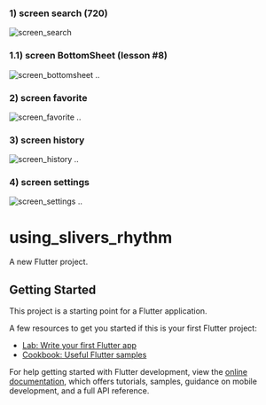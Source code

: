 ### 1) screen search (720)
![screen_search](img/screen_search.jpg)
### 1.1) screen BottomSheet (lesson #8)
![screen_bottomsheet](img/screen_bottomsheet.jpg)
..
### 2) screen favorite
![screen_favorite](img/screen_favorite.jpg)
..
### 3) screen history
![screen_history](img/screen_history.jpg)
..
### 4) screen settings
![screen_settings](img/screen_settings.jpg)
..

# using_slivers_rhythm

A new Flutter project.

## Getting Started

This project is a starting point for a Flutter application.

A few resources to get you started if this is your first Flutter project:

- [Lab: Write your first Flutter app](https://docs.flutter.dev/get-started/codelab)
- [Cookbook: Useful Flutter samples](https://docs.flutter.dev/cookbook)

For help getting started with Flutter development, view the
[online documentation](https://docs.flutter.dev/), which offers tutorials,
samples, guidance on mobile development, and a full API reference.
